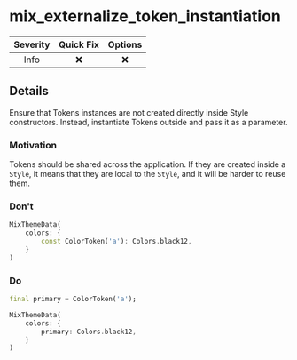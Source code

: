 # mix_externalize_token_instantiation

| Severity | Quick Fix | Options |
|:--------:|:---------:|:-------:|
|   Info   |    ❌     |   ❌    |

## Details

Ensure that Tokens instances are not created directly inside Style constructors. Instead, instantiate Tokens outside and pass it as a parameter.

### Motivation

Tokens should be shared across the application. If they are created inside a `Style`, it means that they are local to the `Style`, and it will be harder to reuse them.

### Don't

```dart
MixThemeData(
    colors: {
        const ColorToken('a'): Colors.black12,
    }
)
```

### Do

```dart
final primary = ColorToken('a');

MixThemeData(
    colors: {
        primary: Colors.black12,
    }
)
```